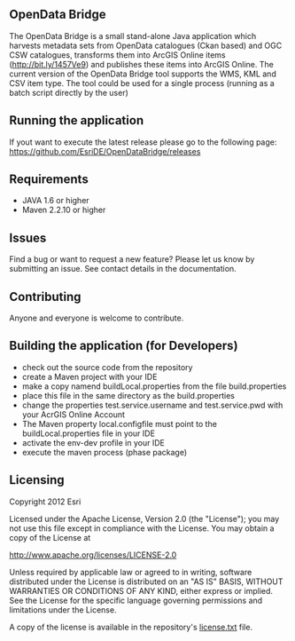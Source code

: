 ## OpenData Bridge ##

The OpenData Bridge is a small stand-alone Java application which harvests metadata sets from OpenData catalogues (Ckan based) and OGC CSW catalogues, transforms them into ArcGIS Online items (http://bit.ly/1457Ve9) and publishes these items into ArcGIS Online. The current version of the OpenData Bridge tool supports the WMS, KML and CSV item type. 
The tool could be used for a single process (running as a batch script directly by the user)

## Running the application ##
If yout want to execute the latest release please go to the following page: https://github.com/EsriDE/OpenDataBridge/releases 

## Requirements ##
* JAVA 1.6 or higher
* Maven 2.2.10 or higher
 
## Issues ##
Find a bug or want to request a new feature? Please let us know by submitting an issue. See contact details in the documentation.

## Contributing ##
Anyone and everyone is welcome to contribute.

## Building the application (for Developers) ##

* check out the source code from the repository
* create a Maven project with your IDE
* make a copy namend buildLocal.properties from the file build.properties
* place this file in the same directory as the build.properties
* change the properties test.service.username and test.service.pwd with your AcrGIS Online Account
* The Maven property local.configfile must point to the buildLocal.properties file in your IDE
* activate the env-dev profile in your IDE
* execute the maven process (phase package)

## Licensing ##
Copyright 2012 Esri

Licensed under the Apache License, Version 2.0 (the "License"); you may not use this file except in compliance with the License. You may obtain a copy of the License at

http://www.apache.org/licenses/LICENSE-2.0

Unless required by applicable law or agreed to in writing, software distributed under the License is distributed on an "AS IS" BASIS, WITHOUT WARRANTIES OR CONDITIONS OF ANY KIND, either express or implied. See the License for the specific language governing permissions and limitations under the License.

A copy of the license is available in the repository's [license.txt]( https://github.com/EsriDE/OpenDataBridge/edit/master/license.txt) file.
<open>
